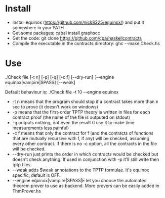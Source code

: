 # Install

 * Install equinox (https://github.com/nick8325/equinox/) and put it somewhere in your PATH
 * Get some packages: cabal install graphscc
 * Get the code: git clone https://github.com/cpa/haskellcontracts 
 * Compile the executable in the contracts directory: ghc --make Check.hs

# Use

./Check file [-t n] [-p] [-q] [-c f] [--dry-run] [--engine equinox|vampire|SPASS] [--weak]

Default behaviour is: ./Check file -t 10 --engine equinox

 * -t n means that the program should stop if a contract takes more than n sec to prove (it doesn't work on windows)
 * -p means that the first-order TPTP theory is written in files for each contract proof (the name of the file is outputed on stdout)
 * -q outputs nothing, not even the result (I use it to make time measurements less painful)
 * -c f means that only the contract for f (and the contracts of functions that are mutually recursive with f, if any) will be checked, assuming every other contract. If there is no -c option, all the contracts in the file will be checked.
 * --dry-run just prints the order in which contracts would be checked but doesn't check anything. If used in conjunction with -p it'll still write then tptp files.
 * --weak adds $weak annotations to the TPTP formulae. It's equinox specific, default is OFF.
 * --engine equinox|vampire|SPASS|E let you choose the automated theorem prover to use as backend. More provers can be easily added in ThmProver.hs
 